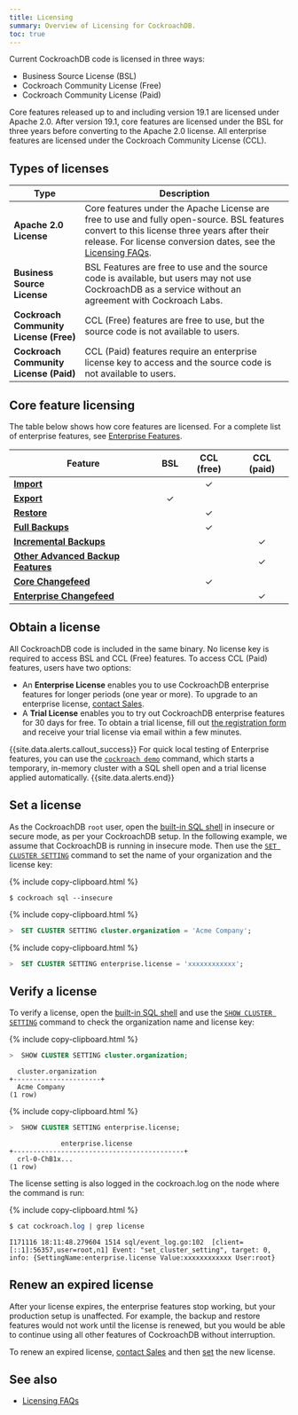 ```yaml
---
title: Licensing
summary: Overview of Licensing for CockroachDB.
toc: true
---
```


Current CockroachDB code is licensed in three ways: 

-  Business Source License (BSL)
-  Cockroach Community License (Free)
-  Cockroach Community License (Paid)

Core features released up to and including version 19.1 are licensed under Apache 2.0. After version 19.1, core features are licensed under the BSL for three years before converting to the Apache 2.0 license. All enterprise features are licensed under the Cockroach Community License (CCL).

## Types of licenses

Type | Description
-------------|------------
**Apache 2.0 License** | Core features under the Apache License are free to use and fully open-source. BSL features convert to this license three years after their release. For license conversion dates, see the [Licensing FAQs](licensing-faqs.html).
**Business Source License** | BSL Features are free to use and the source code is available, but users may not use CockroachDB as a service without an agreement with Cockroach Labs.
**Cockroach <br/> Community License (Free)** | CCL (Free) features are free to use, but the source code is not available to users.
**Cockroach <br/> Community License (Paid)** | CCL (Paid) features require an enterprise license key to access and the source code is not available to users.

## Core feature licensing

The table below shows how core features are licensed. For a complete list of enterprise features, see [Enterprise Features](enterprise-licensing.html).

Feature          | BSL | CCL (free)      | CCL (paid) 
-----------------|:-----:|:-----------------:|:---------------:
**[Import](import.html)** | | ✓ |
**[Export](export.html)** | ✓ | |
**[Restore](restore.html)** | | ✓ |
**[Full Backups](take-full-and-incremental-backups.html#full-backups)** | | ✓ |
**[Incremental Backups](take-full-and-incremental-backups.html#incremental-backups)** | | | ✓
**[Other Advanced Backup Features](backup.html)** | | | ✓
**[Core Changefeed](stream-data-out-of-cockroachdb-using-changefeeds.html#create-a-core-changefeed)** | | ✓ |
**[Enterprise Changefeed](stream-data-out-of-cockroachdb-using-changefeeds.html#configure-a-changefeed-enterprise)** | | | ✓

## Obtain a license

All CockroachDB code is included in the same binary. No license key is required to access BSL and CCL (Free) features. To access CCL (Paid) features, users have two options:

- An **Enterprise License** enables you to use CockroachDB enterprise features for longer periods (one year or more). To upgrade to an enterprise license, <a href="mailto:sales@cockroachlabs.com">contact Sales</a>.
- A **Trial License** enables you to try out CockroachDB enterprise features for 30 days for free. To obtain a trial license, fill out [the registration form](https://www.cockroachlabs.com/get-cockroachdb/) and receive your trial license via email within a few minutes.

{{site.data.alerts.callout_success}}
For quick local testing of Enterprise features, you can use the [`cockroach demo`](cockroach-demo.html) command, which starts a temporary, in-memory cluster with a SQL shell open and a trial license applied automatically.
{{site.data.alerts.end}}

## Set a license

As the CockroachDB `root` user, open the [built-in SQL shell](cockroach-sql.html) in insecure or secure mode, as per your CockroachDB setup. In the following example, we assume that CockroachDB is running in insecure mode. Then use the [`SET CLUSTER SETTING`](set-cluster-setting.html) command to set the name of your organization and the license key:

{% include copy-clipboard.html %}
~~~ shell
$ cockroach sql --insecure
~~~

{% include copy-clipboard.html %}
~~~ sql
>  SET CLUSTER SETTING cluster.organization = 'Acme Company';
~~~

{% include copy-clipboard.html %}
~~~ sql
>  SET CLUSTER SETTING enterprise.license = 'xxxxxxxxxxxx';
~~~

## Verify a license

To verify a license, open the [built-in SQL shell](cockroach-sql.html) and use the [`SHOW CLUSTER SETTING`](show-cluster-setting.html) command to check the organization name and license key:

{% include copy-clipboard.html %}
~~~ sql
>  SHOW CLUSTER SETTING cluster.organization;
~~~
~~~
  cluster.organization
+----------------------+
  Acme Company
(1 row)
~~~

{% include copy-clipboard.html %}
~~~ sql
>  SHOW CLUSTER SETTING enterprise.license;
~~~
~~~
             enterprise.license
+-------------------------------------------+
  crl-0-ChB1x...
(1 row)
~~~

The license setting is also logged in the cockroach.log on the node where the command is run:

{% include copy-clipboard.html %}
~~~ sql
$ cat cockroach.log | grep license
~~~
~~~
I171116 18:11:48.279604 1514 sql/event_log.go:102  [client=[::1]:56357,user=root,n1] Event: "set_cluster_setting", target: 0, info: {SettingName:enterprise.license Value:xxxxxxxxxxxx User:root}
~~~

## Renew an expired license

After your license expires, the enterprise features stop working, but your production setup is unaffected. For example, the backup and restore features would not work until the license is renewed, but you would be able to continue using all other features of CockroachDB without interruption.

To renew an expired license, <a href="mailto:sales@cockroachlabs.com">contact Sales</a> and then [set](licensing.html#set-a-license) the new license.

## See also

- [Licensing FAQs](licensing-faqs.html)